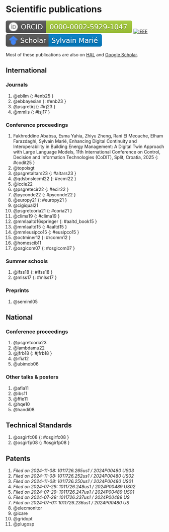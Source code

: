 # Scientific publications

[![orcid_sma.svg](./assets/badges/orcid_sma.svg)](https://orcid.org/0000-0002-5929-1047)
[![IEEE](https://img.shields.io/badge/IEEE-senior%20member-00629B?style=flat&logo=ieee&logoColor=white)](https://ieeexplore.ieee.org/author/37085648770)
[![scholar_sma.svg](./assets/badges/scholar_sma.svg)](https://scholar.google.fr/citations?user=PRZ7h8sAAAAJ)

Most of these publications are also on [HAL](https://hal.science/search/index/?q=*&authIdPerson_i=175361) and 
[Google Scholar](https://scholar.google.fr/citations?user=PRZ7h8sAAAAJ).

## International

### Journals

1. @ebllm
  {: #enb25 }
1. @ebbayesian
  {: #enb23 }
1. @psgretirj
  {: #irj23 }
1. @mmlis
  {: #isj17 }

### Conference proceedings

1. Fakhreddine Ababsa, Esma Yahia, Zhiyu Zheng, Rani El Meouche, Elham Farazdaghi, Sylvain Marié, 
  Enhancing Digital Continuity and Interoperability in Building Energy Management: A Digital Twin Approach with Large Language Models, 
  11th International Conference on Control, Decision and Information Technologies (CoDIT), Split, Croatia, 2025
  {: #codit25 }
1. @topoisgt
1. @psgretaltars23
  {: #altars23 }
1. @qdsbnslecml22
  {: #ecml22 }
1. @iccie22
1. @psgretecir22
  {: #ecir22 }
1. @pyconde22
  {: #pyconde22 }
1. @europy21
  {: #europy21 }
1. @cigiqual21
1. @psgretcoria21
  {: #coria21 }
1. @clima19
  {: #clima19 }
1. @mmlaaltd16springer
  {: #aaltd_book15 }
1. @mmlaaltd15
  {: #aaltd15 }
1. @mmleusipco15
  {: #eusipco15 }
1. @octminer12
  {: #rcomm12 }
1. @homescib11
1. @osgicom07
  {: #osgicom07 }

### Summer schools

1. @ifss18
  {: #ifss18 }
1. @mlss17
  {: #mlss17 }

### Preprints

1. @semiml05



## National

### Conference proceedings

1. @psgretcoria23
1. @lambdamu22
1. @jfrb18
  {: #jfrb18 }
1. @rfia12
1. @ubimob06

### Other talks & posters

1. @afia11
1. @ibs11
1. @ffie11
1. @hqe10
1. @handi08

## Technical Standards

1. @osgirfc08
  {: #osgirfc08 }
1. @osgirfp08
  {: #osgirfp08 }

## Patents

1. *Filed on 2024-11-08: 1011726.265us1 / 2024P00480 US03*
1. *Filed on 2024-11-08: 1011726.252us1 / 2024P00480 US02*
1. *Filed on 2024-11-08: 1011726.250us1 / 2024P00480 US01*
1. *Filed on 2024-07-29: 1011726.248us1 / 2024P00489 US02*
1. *Filed on 2024-07-29: 1011726.247us1 / 2024P00489 US01*
1. *Filed on 2024-07-29: 1011726.237us1 / 2024P00489 US*
1. *Filed on 2024-07-01: 1011726.236us1 / 2024P00480 US*
1. @elecmonitor
1. @icare
1. @gridopt
1. @plugosp
